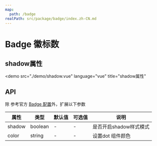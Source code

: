 ```yaml
---
map:
  path: /badge
realPath: src/package/badge/index.zh-CN.md
---
```


# Badge 徽标数

## shadow属性

<demo src="./demo/shadow.vue"
  language="vue"
  title="shadow属性"
  >
</demo>

## API

除 参考官方 [Badge 配置](https://2x.antdv.com/components/badge-cn#API)外，扩展以下参数

| 属性       | 类型              | 默认值  | 可选值 | 说明                         |
| ------------------ | ------------------------- | ------- | ------ | ------------------------ |
| shadow       | boolean              | -  | - | 是否开启shadow样式模式                         |
| color       | string              | -  | - |  设置dot 组件颜色                         |
